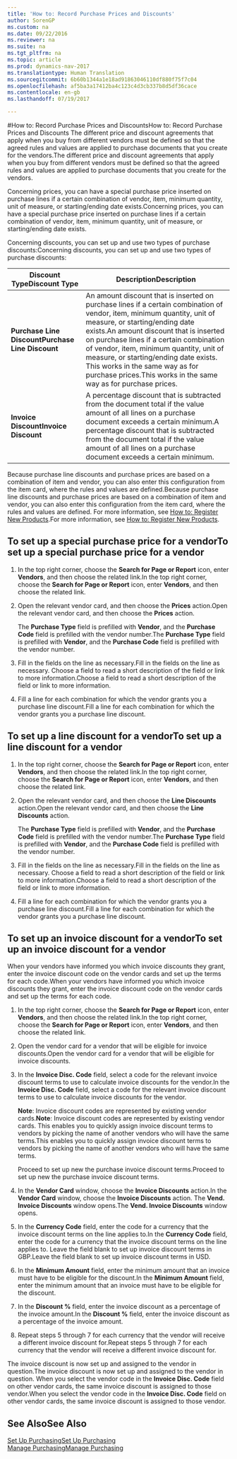 ```yaml
---
title: 'How to: Record Purchase Prices and Discounts'
author: SorenGP
ms.custom: na
ms.date: 09/22/2016
ms.reviewer: na
ms.suite: na
ms.tgt_pltfrm: na
ms.topic: article
ms.prod: dynamics-nav-2017
ms.translationtype: Human Translation
ms.sourcegitcommit: 6b60b1344a1e18ad91863046110df880f75f7c04
ms.openlocfilehash: af5ba3a17412ba4c123c4d3cb337b8d5df36cace
ms.contentlocale: en-gb
ms.lasthandoff: 07/19/2017

---
```


#<a name="how-to-record-purchase-prices-and-discounts"></a><span data-ttu-id="8a556-102">How to: Record Purchase Prices and Discounts</span><span class="sxs-lookup"><span data-stu-id="8a556-102">How to: Record Purchase Prices and Discounts</span></span>
<span data-ttu-id="8a556-103">The different price and discount agreements that apply when you buy from different vendors must be defined so that the agreed rules and values are applied to purchase documents that you create for the vendors.</span><span class="sxs-lookup"><span data-stu-id="8a556-103">The different price and discount agreements that apply when you buy from different vendors must be defined so that the agreed rules and values are applied to purchase documents that you create for the vendors.</span></span>

<span data-ttu-id="8a556-104">Concerning prices, you can have a special purchase price inserted on purchase lines if a certain combination of vendor, item, minimum quantity, unit of measure, or starting/ending date exists.</span><span class="sxs-lookup"><span data-stu-id="8a556-104">Concerning prices, you can have a special purchase price inserted on purchase lines if a certain combination of vendor, item, minimum quantity, unit of measure, or starting/ending date exists.</span></span>

<span data-ttu-id="8a556-105">Concerning discounts, you can set up and use two types of purchase discounts:</span><span class="sxs-lookup"><span data-stu-id="8a556-105">Concerning discounts, you can set up and use two types of purchase discounts:</span></span>

|<span data-ttu-id="8a556-106">Discount Type</span><span class="sxs-lookup"><span data-stu-id="8a556-106">Discount Type</span></span> |<span data-ttu-id="8a556-107">Description</span><span class="sxs-lookup"><span data-stu-id="8a556-107">Description</span></span> |
|--------------|------------|
|<span data-ttu-id="8a556-108">**Purchase Line Discount**</span><span class="sxs-lookup"><span data-stu-id="8a556-108">**Purchase Line Discount**</span></span>|<span data-ttu-id="8a556-109">An amount discount that is inserted on purchase lines if a certain combination of vendor, item, minimum quantity, unit of measure, or starting/ending date exists.</span><span class="sxs-lookup"><span data-stu-id="8a556-109">An amount discount that is inserted on purchase lines if a certain combination of vendor, item, minimum quantity, unit of measure, or starting/ending date exists.</span></span> <span data-ttu-id="8a556-110">This works in the same way as for purchase prices.</span><span class="sxs-lookup"><span data-stu-id="8a556-110">This works in the same way as for purchase prices.</span></span>|
|<span data-ttu-id="8a556-111">**Invoice Discount**</span><span class="sxs-lookup"><span data-stu-id="8a556-111">**Invoice Discount**</span></span>|<span data-ttu-id="8a556-112">A percentage discount that is subtracted from the document total if the value amount of all lines on a purchase document exceeds a certain minimum.</span><span class="sxs-lookup"><span data-stu-id="8a556-112">A percentage discount that is subtracted from the document total if the value amount of all lines on a purchase document exceeds a certain minimum.</span></span>|

<span data-ttu-id="8a556-113">Because purchase line discounts and purchase prices are based on a combination of item and vendor, you can also enter this configuration from the item card, where the rules and values are defined.</span><span class="sxs-lookup"><span data-stu-id="8a556-113">Because purchase line discounts and purchase prices are based on a combination of item and vendor, you can also enter this configuration from the item card, where the rules and values are defined.</span></span> <span data-ttu-id="8a556-114">For more information, see [How to: Register New Products](inventory-how-register-new-products.md).</span><span class="sxs-lookup"><span data-stu-id="8a556-114">For more information, see [How to: Register New Products](inventory-how-register-new-products.md).</span></span>

## <a name="to-set-up-a-special-purchase-price-for-a-vendor"></a><span data-ttu-id="8a556-115">To set up a special purchase price for a vendor</span><span class="sxs-lookup"><span data-stu-id="8a556-115">To set up a special purchase price for a vendor</span></span>
1. <span data-ttu-id="8a556-116">In the top right corner, choose the **Search for Page or Report** icon, enter **Vendors**, and then choose the related link.</span><span class="sxs-lookup"><span data-stu-id="8a556-116">In the top right corner, choose the **Search for Page or Report** icon, enter **Vendors**, and then choose the related link.</span></span>
2. <span data-ttu-id="8a556-117">Open the relevant vendor card, and then choose the **Prices** action.</span><span class="sxs-lookup"><span data-stu-id="8a556-117">Open the relevant vendor card, and then choose the **Prices** action.</span></span>

    <span data-ttu-id="8a556-118">The **Purchase Type** field is prefilled with **Vendor**, and the **Purchase Code** field is prefilled with the vendor number.</span><span class="sxs-lookup"><span data-stu-id="8a556-118">The **Purchase Type** field is prefilled with **Vendor**, and the **Purchase Code** field is prefilled with the vendor number.</span></span>
3. <span data-ttu-id="8a556-119">Fill in the fields on the line as necessary.</span><span class="sxs-lookup"><span data-stu-id="8a556-119">Fill in the fields on the line as necessary.</span></span> <span data-ttu-id="8a556-120">Choose a field to read a short description of the field or link to more information.</span><span class="sxs-lookup"><span data-stu-id="8a556-120">Choose a field to read a short description of the field or link to more information.</span></span>
4. <span data-ttu-id="8a556-121">Fill a line for each combination for which the vendor grants you a purchase line discount.</span><span class="sxs-lookup"><span data-stu-id="8a556-121">Fill a line for each combination for which the vendor grants you a purchase line discount.</span></span>

## <a name="to-set-up-a-line-discount-for-a-vendor"></a><span data-ttu-id="8a556-122">To set up a line discount for a vendor</span><span class="sxs-lookup"><span data-stu-id="8a556-122">To set up a line discount for a vendor</span></span>
1. <span data-ttu-id="8a556-123">In the top right corner, choose the **Search for Page or Report** icon, enter **Vendors**, and then choose the related link.</span><span class="sxs-lookup"><span data-stu-id="8a556-123">In the top right corner, choose the **Search for Page or Report** icon, enter **Vendors**, and then choose the related link.</span></span>
2. <span data-ttu-id="8a556-124">Open the relevant vendor card, and then choose the **Line Discounts** action.</span><span class="sxs-lookup"><span data-stu-id="8a556-124">Open the relevant vendor card, and then choose the **Line Discounts** action.</span></span>

    <span data-ttu-id="8a556-125">The **Purchase Type** field is prefilled with **Vendor**, and the **Purchase Code** field is prefilled with the vendor number.</span><span class="sxs-lookup"><span data-stu-id="8a556-125">The **Purchase Type** field is prefilled with **Vendor**, and the **Purchase Code** field is prefilled with the vendor number.</span></span>
3. <span data-ttu-id="8a556-126">Fill in the fields on the line as necessary.</span><span class="sxs-lookup"><span data-stu-id="8a556-126">Fill in the fields on the line as necessary.</span></span> <span data-ttu-id="8a556-127">Choose a field to read a short description of the field or link to more information.</span><span class="sxs-lookup"><span data-stu-id="8a556-127">Choose a field to read a short description of the field or link to more information.</span></span>
4. <span data-ttu-id="8a556-128">Fill a line for each combination for which the vendor grants you a purchase line discount.</span><span class="sxs-lookup"><span data-stu-id="8a556-128">Fill a line for each combination for which the vendor grants you a purchase line discount.</span></span>

## <a name="to-set-up-an-invoice-discount-for-a-vendor"></a><span data-ttu-id="8a556-129">To set up an invoice discount for a vendor</span><span class="sxs-lookup"><span data-stu-id="8a556-129">To set up an invoice discount for a vendor</span></span>
<span data-ttu-id="8a556-130">When your vendors have informed you which invoice discounts they grant, enter the invoice discount code on the vendor cards and set up the terms for each code.</span><span class="sxs-lookup"><span data-stu-id="8a556-130">When your vendors have informed you which invoice discounts they grant, enter the invoice discount code on the vendor cards and set up the terms for each code.</span></span>

1. <span data-ttu-id="8a556-131">In the top right corner, choose the **Search for Page or Report** icon, enter **Vendors**, and then choose the related link.</span><span class="sxs-lookup"><span data-stu-id="8a556-131">In the top right corner, choose the **Search for Page or Report** icon, enter **Vendors**, and then choose the related link.</span></span>
2. <span data-ttu-id="8a556-132">Open the vendor card for a vendor that will be eligible for invoice discounts.</span><span class="sxs-lookup"><span data-stu-id="8a556-132">Open the vendor card for a vendor that will be eligible for invoice discounts.</span></span>
3. <span data-ttu-id="8a556-133">In the **Invoice Disc. Code** field, select a code for the relevant invoice discount terms to use to calculate invoice discounts for the vendor.</span><span class="sxs-lookup"><span data-stu-id="8a556-133">In the **Invoice Disc. Code** field, select a code for the relevant invoice discount terms to use to calculate invoice discounts for the vendor.</span></span>

    <span data-ttu-id="8a556-134">**Note**: Invoice discount codes are represented by existing vendor cards.</span><span class="sxs-lookup"><span data-stu-id="8a556-134">**Note**: Invoice discount codes are represented by existing vendor cards.</span></span> <span data-ttu-id="8a556-135">This enables you to quickly assign invoice discount terms to vendors by picking the name of another vendors who will have the same terms.</span><span class="sxs-lookup"><span data-stu-id="8a556-135">This enables you to quickly assign invoice discount terms to vendors by picking the name of another vendors who will have the same terms.</span></span>

    <span data-ttu-id="8a556-136">Proceed to set up new the purchase invoice discount terms.</span><span class="sxs-lookup"><span data-stu-id="8a556-136">Proceed to set up new the purchase invoice discount terms.</span></span>
4. <span data-ttu-id="8a556-137">In the **Vendor Card** window, choose the **Invoice Discounts** action.</span><span class="sxs-lookup"><span data-stu-id="8a556-137">In the **Vendor Card** window, choose the **Invoice Discounts** action.</span></span> <span data-ttu-id="8a556-138">The **Vend. Invoice Discounts** window opens.</span><span class="sxs-lookup"><span data-stu-id="8a556-138">The **Vend. Invoice Discounts** window opens.</span></span>
5. <span data-ttu-id="8a556-139">In the **Currency Code** field, enter the code for a currency that the invoice discount terms on the line applies to.</span><span class="sxs-lookup"><span data-stu-id="8a556-139">In the **Currency Code** field, enter the code for a currency that the invoice discount terms on the line applies to.</span></span> <span data-ttu-id="8a556-140">Leave the field blank to set up invoice discount terms in GBP.</span><span class="sxs-lookup"><span data-stu-id="8a556-140">Leave the field blank to set up invoice discount terms in USD.</span></span>
6. <span data-ttu-id="8a556-141">In the **Minimum Amount** field, enter the minimum amount that an invoice must have to be eligible for the discount.</span><span class="sxs-lookup"><span data-stu-id="8a556-141">In the **Minimum Amount** field, enter the minimum amount that an invoice must have to be eligible for the discount.</span></span>
7. <span data-ttu-id="8a556-142">In the **Discount %** field, enter the invoice discount as a percentage of the invoice amount.</span><span class="sxs-lookup"><span data-stu-id="8a556-142">In the **Discount %** field, enter the invoice discount as a percentage of the invoice amount.</span></span>
8. <span data-ttu-id="8a556-143">Repeat steps 5 through 7 for each currency that the vendor will receive a different invoice discount for.</span><span class="sxs-lookup"><span data-stu-id="8a556-143">Repeat steps 5 through 7 for each currency that the vendor will receive a different invoice discount for.</span></span>

<span data-ttu-id="8a556-144">The invoice discount is now set up and assigned to the vendor in question.</span><span class="sxs-lookup"><span data-stu-id="8a556-144">The invoice discount is now set up and assigned to the vendor in question.</span></span> <span data-ttu-id="8a556-145">When you select the vendor code in the **Invoice Disc. Code** field on other vendor cards, the same invoice discount is assigned to those vendor.</span><span class="sxs-lookup"><span data-stu-id="8a556-145">When you select the vendor code in the **Invoice Disc. Code** field on other vendor cards, the same invoice discount is assigned to those vendor.</span></span>

## <a name="see-also"></a><span data-ttu-id="8a556-146">See Also</span><span class="sxs-lookup"><span data-stu-id="8a556-146">See Also</span></span>  
[<span data-ttu-id="8a556-147">Set Up Purchasing</span><span class="sxs-lookup"><span data-stu-id="8a556-147">Set Up Purchasing</span></span>](purchasing-setup-purchasing.md)  
[<span data-ttu-id="8a556-148">Manage Purchasing</span><span class="sxs-lookup"><span data-stu-id="8a556-148">Manage Purchasing</span></span>](purchasing-manage-purchasing.md)

